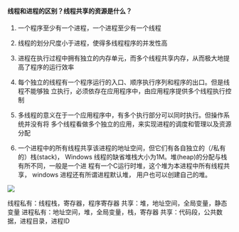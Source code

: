 #### 线程和进程的区别？线程共享的资源是什么？

1) ⼀个程序⾄少有⼀个进程，⼀个进程⾄少有⼀个线程

2) 线程的划分尺度⼩于进程，使得多线程程序的并发性⾼

3) 进程在执⾏过程中拥有独⽴的内存单元，⽽多个线程共享内存，从⽽极⼤地提⾼了程序的运⾏效率

4) 每个独⽴的线程有⼀个程序运⾏的⼊⼝、顺序执⾏序列和程序的出⼝。但是线程不能够独 ⽴执⾏，必须依存在应⽤程序中，由应⽤程序提供多个线程执⾏控制

5) 多线程的意义在于⼀个应⽤程序中，有多个执⾏部分可以同时执⾏。但操作系统并没有将 多个线程看做多个独⽴的应⽤，来实现进程的调度和管理以及资源分配

6) ⼀个进程中的所有线程共享该进程的地址空间，但它们有各⾃独⽴的（/私有的）栈(stack)， Windows 线程的缺省堆栈⼤⼩为1M。堆(heap)的分配与栈有所不同，⼀般是⼀个进  程有⼀个C运⾏时堆，这个堆为本进程中所有线程共享，   windows 进程还有所谓进程默认堆， ⽤户也可以创建⾃⼰的堆。

![](https://files.mdnice.com/user/11419/fc01479f-96bc-42d7-8a3b-d80bc81d0f55.png)

线程私有：线程栈，寄存器，程序寄存器
共享：堆，地址空间，全局变量，静态变量
进程私有：地址空间，堆，全局变量，栈，寄存器
共享：代码段，公共数据，进程⽬录，进程ID